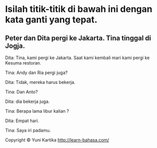 # Isilah titik-titik di bawah ini dengan kata ganti yang tepat.

## Peter dan Dita pergi ke Jakarta. Tina tinggal di Jogja.

Dita: Tina, kami pergi ke Jakarta. Saat kami kembali mari kami pergi ke Kesuma restoran.

Tina: Andy dan Ria pergi juga?

Dita: Tidak, mereka harus bekerja.

Tina: Dan Anto?

Dita: dia bekerja juga.

Tina: Berapa lama libur kalian ?

Dita: Empat hari.

Tina: Saya iri padamu.




Copyright © Yuni Kartika http://learn-bahasa.com/
